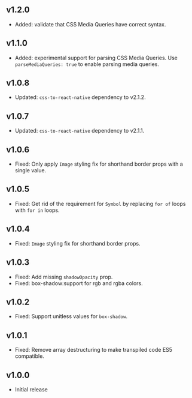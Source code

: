 ## v1.2.0

* Added: validate that CSS Media Queries have correct syntax.

## v1.1.0

* Added: experimental support for parsing CSS Media Queries. Use `parseMediaQueries: true` to enable parsing media queries.

## v1.0.8

* Updated: `css-to-react-native` dependency to v2.1.2.

## v1.0.7

* Updated: `css-to-react-native` dependency to v2.1.1.

## v1.0.6

* Fixed: Only apply `Image` styling fix for shorthand border props with a single value.

## v1.0.5

* Fixed: Get rid of the requirement for `Symbol` by replacing `for of` loops with `for in` loops.

## v1.0.4

* Fixed: `Image` styling fix for shorthand border props.

## v1.0.3

* Fixed: Add missing `shadowOpacity` prop.
* Fixed: box-shadow:support for rgb and rgba colors.

## v1.0.2

* Fixed: Support unitless values for `box-shadow`.

## v1.0.1

* Fixed: Remove array destructuring to make transpiled code ES5 compatible.

## v1.0.0

* Initial release
